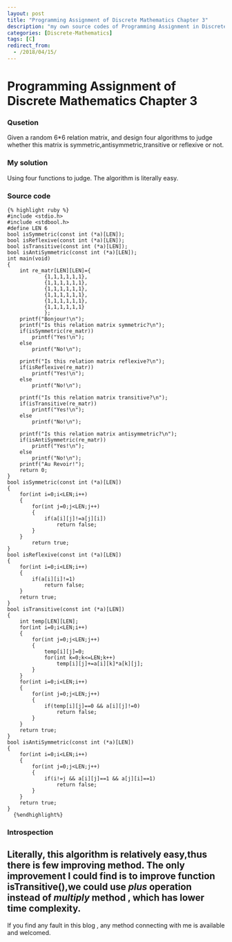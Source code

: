 ```yaml
---
layout: post
title: "Programming Assignment of Discrete Mathematics Chapter 3"
description: "my own source codes of Programming Assignment in Discrete Mathematics "
categories: [Discrete-Mathematics]
tags: [C]
redirect_from:
  - /2018/04/15/
---
```


# Programming Assignment of Discrete Mathematics Chapter 3


### Qusetion

Given a random 6*6 relation matrix, and design four algorithms to judge whether this matrix is symmetric,antisymmetric,transitive or reflexive or not.

### My solution

Using four functions to judge. The algorithm is literally easy.
	
### Source code

	{% highlight ruby %}
    #include <stdio.h>
    #include <stdbool.h>
    #define LEN 6
    bool isSymmetric(const int (*a)[LEN]);
    bool isReflexive(const int (*a)[LEN]);
    bool isTransitive(const int (*a)[LEN]);
    bool isAntiSymmetric(const int (*a)[LEN]);
    int main(void)
    {
        int re_matr[LEN][LEN]={
				{1,1,1,1,1,1},
				{1,1,1,1,1,1},
				{1,1,1,1,1,1},
				{1,1,1,1,1,1},
				{1,1,1,1,1,1},
				{1,1,1,1,1,1}
				};
        printf("Bonjour!\n");
        printf("Is this relation matrix symmetric?\n");
        if(isSymmetric(re_matr))
            printf("Yes!\n");
        else
            printf("No!\n");

        printf("Is this relation matrix reflexive?\n");
        if(isReflexive(re_matr))
            printf("Yes!\n");
        else
            printf("No!\n");

        printf("Is this relation matrix transitive?\n");
        if(isTransitive(re_matr))
            printf("Yes!\n");
        else
            printf("No!\n");

        printf("Is this relation matrix antisymmetric?\n");
        if(isAntiSymmetric(re_matr))
            printf("Yes!\n");
        else
            printf("No!\n");
        printf("Au Revoir!");
        return 0;
    }
    bool isSymmetric(const int (*a)[LEN])
    {
        for(int i=0;i<LEN;i++)
        {
            for(int j=0;j<LEN;j++)
            {
                if(a[i][j]!=a[j][i])
                    return false;
            }
        }
            return true;
    }
    bool isReflexive(const int (*a)[LEN])
    {
        for(int i=0;i<LEN;i++)
        {
            if(a[i][i]!=1)
                return false;
        }
        return true;
    }
    bool isTransitive(const int (*a)[LEN])
    {
        int temp[LEN][LEN];
        for(int i=0;i<LEN;i++)
        {
            for(int j=0;j<LEN;j++)
            {
                temp[i][j]=0;
                for(int k=0;k<=LEN;k++)
                    temp[i][j]+=a[i][k]*a[k][j];
            }
        }
        for(int i=0;i<LEN;i++)
        {
            for(int j=0;j<LEN;j++)
            {
                if(temp[i][j]==0 && a[i][j]!=0)
                    return false;
            }
        }
        return true;
    }
    bool isAntiSymmetric(const int (*a)[LEN])
    {
        for(int i=0;i<LEN;i++)
        {
            for(int j=0;j<LEN;j++)
            {
                if(i!=j && a[i][j]==1 && a[j][i]==1)
                    return false;
            }
        }
        return true;
    }
	  {%endhighlight%}


### Introspection
	
Literally, this algorithm is relatively easy,thus there is few improving method. The only improvement I could find is to improve
function isTransitive(),we could use *plus* operation instead of *multiply* method , which has lower time complexity.
---
If you find any fault in this blog , any method connecting with me is available and welcomed.
